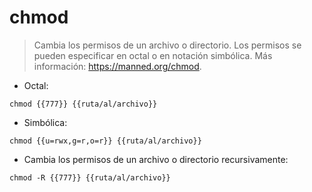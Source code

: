 # chmod

> Cambia los permisos de un archivo o directorio.
> Los permisos se pueden especificar en octal o en notación simbólica.
> Más información: <https://manned.org/chmod>.

- Octal:

`chmod {{777}} {{ruta/al/archivo}}`

- Simbólica:

`chmod {{u=rwx,g=r,o=r}} {{ruta/al/archivo}}`

- Cambia los permisos de un archivo o directorio recursivamente:

`chmod -R {{777}} {{ruta/al/archivo}}`
